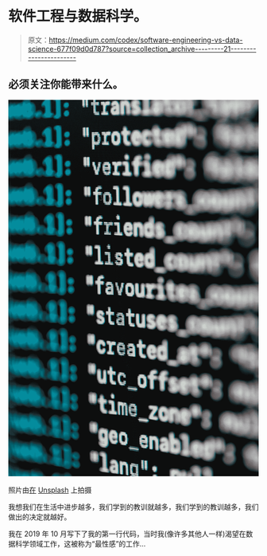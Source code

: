 # 软件工程与数据科学。

> 原文：<https://medium.com/codex/software-engineering-vs-data-science-677f09d0d787?source=collection_archive---------21----------------------->

## 必须关注你能带来什么。

![](img/e6526c8a457ba32a71e6c3464a31e7f7.png)

照片由[在](https://unsplash.com/@thisisengineering?utm_source=medium&utm_medium=referral) [Unsplash](https://unsplash.com?utm_source=medium&utm_medium=referral) 上拍摄

我想我们在生活中进步越多，我们学到的教训就越多，我们学到的教训越多，我们做出的决定就越好。

我在 2019 年 10 月写下了我的第一行代码，当时我(像许多其他人一样)渴望在数据科学领域工作，这被称为“最性感”的工作…